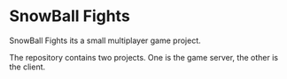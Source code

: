 # SnowBall Fights

SnowBall Fights its a small multiplayer game project. 


The repository contains two projects. One is the game server, the other is the client. 